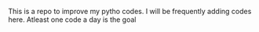This is a repo to improve my pytho codes. I will be frequently adding codes here. Atleast one code a day is the goal
